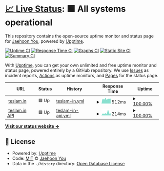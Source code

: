 # [📈 Live Status](https://status.teslam.in): <!--live status--> **🟩 All systems operational**

This repository contains the open-source uptime monitor and status page for [Jaehoon You](https://blog.tmint.dev), powered by [Upptime](https://github.com/upptime/upptime).

[![Uptime CI](https://github.com/teslamint/status.teslam.in/workflows/Uptime%20CI/badge.svg)](https://github.com/teslamint/status.teslam.in/actions?query=workflow%3A%22Uptime+CI%22)
[![Response Time CI](https://github.com/teslamint/status.teslam.in/workflows/Response%20Time%20CI/badge.svg)](https://github.com/teslamint/status.teslam.in/actions?query=workflow%3A%22Response+Time+CI%22)
[![Graphs CI](https://github.com/teslamint/status.teslam.in/workflows/Graphs%20CI/badge.svg)](https://github.com/teslamint/status.teslam.in/actions?query=workflow%3A%22Graphs+CI%22)
[![Static Site CI](https://github.com/teslamint/status.teslam.in/workflows/Static%20Site%20CI/badge.svg)](https://github.com/teslamint/status.teslam.in/actions?query=workflow%3A%22Static+Site+CI%22)
[![Summary CI](https://github.com/teslamint/status.teslam.in/workflows/Summary%20CI/badge.svg)](https://github.com/teslamint/status.teslam.in/actions?query=workflow%3A%22Summary+CI%22)

With [Upptime](https://upptime.js.org), you can get your own unlimited and free uptime monitor and status page, powered entirely by a GitHub repository. We use [Issues](https://github.com/teslamint/status.teslam.in/issues) as incident reports, [Actions](https://github.com/teslamint/status.teslam.in/actions) as uptime monitors, and [Pages](https://status.teslam.in) for the status page.

<!--start: status pages-->
<!-- This summary is generated by Upptime (https://github.com/upptime/upptime) -->
<!-- Do not edit this manually, your changes will be overwritten -->
<!-- prettier-ignore -->
| URL | Status | History | Response Time | Uptime |
| --- | ------ | ------- | ------------- | ------ |
| <img alt="" src="https://icons.duckduckgo.com/ip3/teslam.in.ico" height="13"> [teslam.in](https://teslam.in) | 🟩 Up | [teslam-in.yml](https://github.com/teslamint/status.teslam.in/commits/HEAD/history/teslam-in.yml) | <details><summary><img alt="Response time graph" src="./graphs/teslam-in/response-time-week.png" height="20"> 512ms</summary><br><a href="https://status.teslam.in/history/teslam-in"><img alt="Response time 502" src="https://img.shields.io/endpoint?url=https%3A%2F%2Fraw.githubusercontent.com%2Fteslamint%2Fstatus.teslam.in%2FHEAD%2Fapi%2Fteslam-in%2Fresponse-time.json"></a><br><a href="https://status.teslam.in/history/teslam-in"><img alt="24-hour response time 457" src="https://img.shields.io/endpoint?url=https%3A%2F%2Fraw.githubusercontent.com%2Fteslamint%2Fstatus.teslam.in%2FHEAD%2Fapi%2Fteslam-in%2Fresponse-time-day.json"></a><br><a href="https://status.teslam.in/history/teslam-in"><img alt="7-day response time 512" src="https://img.shields.io/endpoint?url=https%3A%2F%2Fraw.githubusercontent.com%2Fteslamint%2Fstatus.teslam.in%2FHEAD%2Fapi%2Fteslam-in%2Fresponse-time-week.json"></a><br><a href="https://status.teslam.in/history/teslam-in"><img alt="30-day response time 497" src="https://img.shields.io/endpoint?url=https%3A%2F%2Fraw.githubusercontent.com%2Fteslamint%2Fstatus.teslam.in%2FHEAD%2Fapi%2Fteslam-in%2Fresponse-time-month.json"></a><br><a href="https://status.teslam.in/history/teslam-in"><img alt="1-year response time 511" src="https://img.shields.io/endpoint?url=https%3A%2F%2Fraw.githubusercontent.com%2Fteslamint%2Fstatus.teslam.in%2FHEAD%2Fapi%2Fteslam-in%2Fresponse-time-year.json"></a></details> | <details><summary><a href="https://status.teslam.in/history/teslam-in">100.00%</a></summary><a href="https://status.teslam.in/history/teslam-in"><img alt="All-time uptime 99.83%" src="https://img.shields.io/endpoint?url=https%3A%2F%2Fraw.githubusercontent.com%2Fteslamint%2Fstatus.teslam.in%2FHEAD%2Fapi%2Fteslam-in%2Fuptime.json"></a><br><a href="https://status.teslam.in/history/teslam-in"><img alt="24-hour uptime 100.00%" src="https://img.shields.io/endpoint?url=https%3A%2F%2Fraw.githubusercontent.com%2Fteslamint%2Fstatus.teslam.in%2FHEAD%2Fapi%2Fteslam-in%2Fuptime-day.json"></a><br><a href="https://status.teslam.in/history/teslam-in"><img alt="7-day uptime 100.00%" src="https://img.shields.io/endpoint?url=https%3A%2F%2Fraw.githubusercontent.com%2Fteslamint%2Fstatus.teslam.in%2FHEAD%2Fapi%2Fteslam-in%2Fuptime-week.json"></a><br><a href="https://status.teslam.in/history/teslam-in"><img alt="30-day uptime 100.00%" src="https://img.shields.io/endpoint?url=https%3A%2F%2Fraw.githubusercontent.com%2Fteslamint%2Fstatus.teslam.in%2FHEAD%2Fapi%2Fteslam-in%2Fuptime-month.json"></a><br><a href="https://status.teslam.in/history/teslam-in"><img alt="1-year uptime 99.97%" src="https://img.shields.io/endpoint?url=https%3A%2F%2Fraw.githubusercontent.com%2Fteslamint%2Fstatus.teslam.in%2FHEAD%2Fapi%2Fteslam-in%2Fuptime-year.json"></a></details>
| <img alt="" src="https://icons.duckduckgo.com/ip3/teslam.in.ico" height="13"> [teslam.in API](https://teslam.in/api/v1/pleroma/healthcheck) | 🟩 Up | [teslam-in-api.yml](https://github.com/teslamint/status.teslam.in/commits/HEAD/history/teslam-in-api.yml) | <details><summary><img alt="Response time graph" src="./graphs/teslam-in-api/response-time-week.png" height="20"> 214ms</summary><br><a href="https://status.teslam.in/history/teslam-in-api"><img alt="Response time 163" src="https://img.shields.io/endpoint?url=https%3A%2F%2Fraw.githubusercontent.com%2Fteslamint%2Fstatus.teslam.in%2FHEAD%2Fapi%2Fteslam-in-api%2Fresponse-time.json"></a><br><a href="https://status.teslam.in/history/teslam-in-api"><img alt="24-hour response time 139" src="https://img.shields.io/endpoint?url=https%3A%2F%2Fraw.githubusercontent.com%2Fteslamint%2Fstatus.teslam.in%2FHEAD%2Fapi%2Fteslam-in-api%2Fresponse-time-day.json"></a><br><a href="https://status.teslam.in/history/teslam-in-api"><img alt="7-day response time 214" src="https://img.shields.io/endpoint?url=https%3A%2F%2Fraw.githubusercontent.com%2Fteslamint%2Fstatus.teslam.in%2FHEAD%2Fapi%2Fteslam-in-api%2Fresponse-time-week.json"></a><br><a href="https://status.teslam.in/history/teslam-in-api"><img alt="30-day response time 173" src="https://img.shields.io/endpoint?url=https%3A%2F%2Fraw.githubusercontent.com%2Fteslamint%2Fstatus.teslam.in%2FHEAD%2Fapi%2Fteslam-in-api%2Fresponse-time-month.json"></a><br><a href="https://status.teslam.in/history/teslam-in-api"><img alt="1-year response time 159" src="https://img.shields.io/endpoint?url=https%3A%2F%2Fraw.githubusercontent.com%2Fteslamint%2Fstatus.teslam.in%2FHEAD%2Fapi%2Fteslam-in-api%2Fresponse-time-year.json"></a></details> | <details><summary><a href="https://status.teslam.in/history/teslam-in-api">100.00%</a></summary><a href="https://status.teslam.in/history/teslam-in-api"><img alt="All-time uptime 99.87%" src="https://img.shields.io/endpoint?url=https%3A%2F%2Fraw.githubusercontent.com%2Fteslamint%2Fstatus.teslam.in%2FHEAD%2Fapi%2Fteslam-in-api%2Fuptime.json"></a><br><a href="https://status.teslam.in/history/teslam-in-api"><img alt="24-hour uptime 100.00%" src="https://img.shields.io/endpoint?url=https%3A%2F%2Fraw.githubusercontent.com%2Fteslamint%2Fstatus.teslam.in%2FHEAD%2Fapi%2Fteslam-in-api%2Fuptime-day.json"></a><br><a href="https://status.teslam.in/history/teslam-in-api"><img alt="7-day uptime 100.00%" src="https://img.shields.io/endpoint?url=https%3A%2F%2Fraw.githubusercontent.com%2Fteslamint%2Fstatus.teslam.in%2FHEAD%2Fapi%2Fteslam-in-api%2Fuptime-week.json"></a><br><a href="https://status.teslam.in/history/teslam-in-api"><img alt="30-day uptime 100.00%" src="https://img.shields.io/endpoint?url=https%3A%2F%2Fraw.githubusercontent.com%2Fteslamint%2Fstatus.teslam.in%2FHEAD%2Fapi%2Fteslam-in-api%2Fuptime-month.json"></a><br><a href="https://status.teslam.in/history/teslam-in-api"><img alt="1-year uptime 99.97%" src="https://img.shields.io/endpoint?url=https%3A%2F%2Fraw.githubusercontent.com%2Fteslamint%2Fstatus.teslam.in%2FHEAD%2Fapi%2Fteslam-in-api%2Fuptime-year.json"></a></details>

<!--end: status pages-->

[**Visit our status website →**](https://status.teslam.in)

## 📄 License

- Powered by: [Upptime](https://github.com/upptime/upptime)
- Code: [MIT](./LICENSE) © [Jaehoon You](https://blog.tmint.dev)
- Data in the `./history` directory: [Open Database License](https://opendatacommons.org/licenses/odbl/1-0/)
